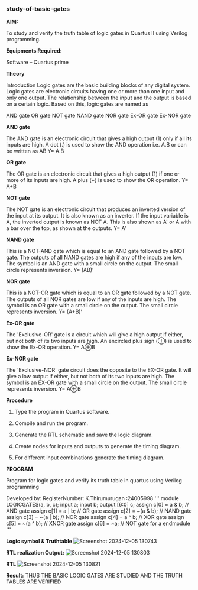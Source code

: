 ### study-of-basic-gates

**AIM:** 

To study and verify the truth table of logic gates in Quartus II using Verilog programming.

**Equipments Required:**

Software – Quartus prime 

**Theory**

Introduction Logic gates are the basic building blocks of any digital system. Logic gates are electronic circuits having one or more than one input and only one output. The relationship between the input and the output is based on a certain logic. Based on this, logic gates are named as

AND gate OR gate NOT gate NAND gate NOR gate Ex-OR gate Ex-NOR gate

**AND gate**

The AND gate is an electronic circuit that gives a high output (1) only if all its inputs are high. A dot (.) is used to show the AND operation i.e. A.B or can be written as AB
Y= A.B

**OR gate** 

The OR gate is an electronic circuit that gives a high output (1) if one or more of its inputs are high. A plus (+) is used to show the OR operation.
Y= A+B

**NOT gate**

The NOT gate is an electronic circuit that produces an inverted version of the input at its output. It is also known as an inverter. If the input variable is A, the inverted output is known as NOT A. This is also shown as A' or A with a bar over the top, as shown at the outputs.
Y= A'

**NAND gate**

This is a NOT-AND gate which is equal to an AND gate followed by a NOT gate. The outputs of all NAND gates are high if any of the inputs are low. The symbol is an AND gate with a small circle on the output. The small circle represents inversion.
Y= (AB)’

**NOR gate**

This is a NOT-OR gate which is equal to an OR gate followed by a NOT gate. The outputs of all NOR gates are low if any of the inputs are high. The symbol is an OR gate with a small circle on the output. The small circle represents inversion.
Y= (A+B)’

**Ex-OR gate**

The 'Exclusive-OR' gate is a circuit which will give a high output if either, but not both of its two inputs are high. An encircled plus sign (⊕) is used to show the Ex-OR operation.
Y= A⊕B

**Ex-NOR gate**

The 'Exclusive-NOR' gate circuit does the opposite to the EX-OR gate. It will give a low output if either, but not both of its two inputs are high. The symbol is an EX-OR gate with a small circle on the output. The small circle represents inversion.
Y= A⊕B

**Procedure** 

1.	Type the program in Quartus software.

2.	Compile and run the program.

3.	Generate the RTL schematic and save the logic diagram.

4.	Create nodes for inputs and outputs to generate the timing diagram.

5.	For different input combinations generate the timing diagram.


**PROGRAM**


Program for logic gates and verify its truth table in quartus using Verilog programming

 Developed by: RegisterNumber: K.Thirumurugan :24005998
 ''' 
 module LOGICGATES(a, b, c);
input a;
input b;
output [6:0] c;
assign c[0] = a & b; // AND gate
assign c[1] = a | b; // OR gate
assign c[2] = ~(a & b); // NAND gate
assign c[3] = ~(a | b); // NOR gate
assign c[4] = a ^ b; // XOR gate
assign c[5] = ~(a ^ b); // XNOR gate
assign c[6] = ~a; // NOT gate for a
endmodule
'''
 
**Logic symbol & Truthtable**
![Screenshot 2024-12-05 130743](https://github.com/user-attachments/assets/6f15ed25-a117-43eb-bdb0-d0490b937c8d)

**RTL realization Output:** 
![Screenshot 2024-12-05 130803](https://github.com/user-attachments/assets/23cc2e90-9972-4501-a2c6-0e3b6a82f1ec)

**RTL**
![Screenshot 2024-12-05 130821](https://github.com/user-attachments/assets/4c48d5ec-5938-4ac3-bcd4-63ed65c3a05c)


**Result:**
THUS THE BASIC LOGIC GATES ARE STUDIED AND THE TRUTH TABLES ARE VERIFIED

